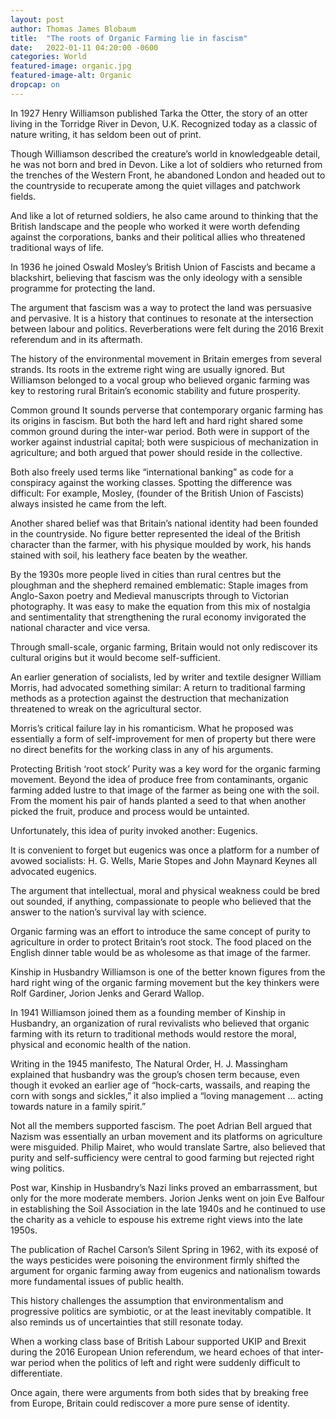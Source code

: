 ```yaml
---
layout: post
author: Thomas James Blobaum 
title:  "The roots of Organic Farming lie in fascism"
date:   2022-01-11 04:20:00 -0600
categories: World
featured-image: organic.jpg
featured-image-alt: Organic 
dropcap: on 
---
```

In 1927 Henry Williamson published Tarka the Otter, the story of an otter living in the Torridge River in Devon, U.K. Recognized today as a classic of nature writing, it has seldom been out of print. 

Though Williamson described the creature’s world in knowledgeable detail, he was not born and bred in Devon. Like a lot of soldiers who returned from the trenches of the Western Front, he abandoned London and headed out to the countryside to recuperate among the quiet villages and patchwork fields. 

And like a lot of returned soldiers, he also came around to thinking that the British landscape and the people who worked it were worth defending against the corporations, banks and their political allies who threatened traditional ways of life.

In 1936 he joined Oswald Mosley’s British Union of Fascists and became a blackshirt, believing that fascism was the only ideology with a sensible programme for protecting the land. 

The argument that fascism was a way to protect the land was persuasive and pervasive. It is a history that continues to resonate at the intersection between labour and politics. Reverberations were felt during the 2016 Brexit referendum and in its aftermath.

The history of the environmental movement in Britain emerges from several strands. Its roots in the extreme right wing are usually ignored. But Williamson belonged to a vocal group who believed organic farming was key to restoring rural Britain’s economic stability and future prosperity. 

Common ground
It sounds perverse that contemporary organic farming has its origins in fascism. But both the hard left and hard right shared some common ground during the inter-war period. Both were in support of the worker against industrial capital; both were suspicious of mechanization in agriculture; and both argued that power should reside in the collective. 

Both also freely used terms like “international banking” as code for a conspiracy against the working classes. Spotting the difference was difficult: For example, Mosley, (founder of the British Union of Fascists) always insisted he came from the left. 

Another shared belief was that Britain’s national identity had been founded in the countryside. No figure better represented the ideal of the British character than the farmer, with his physique moulded by work, his hands stained with soil, his leathery face beaten by the weather.

By the 1930s more people lived in cities than rural centres but the ploughman and the shepherd remained emblematic: Staple images from Anglo-Saxon poetry and Medieval manuscripts through to Victorian photography. It was easy to make the equation from this mix of nostalgia and sentimentality that strengthening the rural economy invigorated the national character and vice versa. 

Through small-scale, organic farming, Britain would not only rediscover its cultural origins but it would become self-sufficient.

An earlier generation of socialists, led by writer and textile designer William Morris, had advocated something similar: A return to traditional farming methods as a protection against the destruction that mechanization threatened to wreak on the agricultural sector. 

Morris’s critical failure lay in his romanticism. What he proposed was essentially a form of self-improvement for men of property but there were no direct benefits for the working class in any of his arguments.

Protecting British ‘root stock’
Purity was a key word for the organic farming movement. Beyond the idea of produce free from contaminants, organic farming added lustre to that image of the farmer as being one with the soil. From the moment his pair of hands planted a seed to that when another picked the fruit, produce and process would be untainted. 

Unfortunately, this idea of purity invoked another: Eugenics.

It is convenient to forget but eugenics was once a platform for a number of avowed socialists: H. G. Wells, Marie Stopes and John Maynard Keynes all advocated eugenics. 

The argument that intellectual, moral and physical weakness could be bred out sounded, if anything, compassionate to people who believed that the answer to the nation’s survival lay with science. 

Organic farming was an effort to introduce the same concept of purity to agriculture in order to protect Britain’s root stock. The food placed on the English dinner table would be as wholesome as that image of the farmer.

Kinship in Husbandry
Williamson is one of the better known figures from the hard right wing of the organic farming movement but the key thinkers were Rolf Gardiner, Jorion Jenks and Gerard Wallop. 

In 1941 Williamson joined them as a founding member of Kinship in Husbandry, an organization of rural revivalists who believed that organic farming with its return to traditional methods would restore the moral, physical and economic health of the nation.

Writing in the 1945 manifesto, The Natural Order, H. J. Massingham explained that husbandry was the group’s chosen term because, even though it evoked an earlier age of “hock-carts, wassails, and reaping the corn with songs and sickles,” it also implied a “loving management … acting towards nature in a family spirit.” 

Not all the members supported fascism. The poet Adrian Bell argued that Nazism was essentially an urban movement and its platforms on agriculture were misguided. Philip Mairet, who would translate Sartre, also believed that purity and self-sufficiency were central to good farming but rejected right wing politics.

Post war, Kinship in Husbandry’s Nazi links proved an embarrassment, but only for the more moderate members. Jorion Jenks went on join Eve Balfour in establishing the Soil Association in the late 1940s and he continued to use the charity as a vehicle to espouse his extreme right views into the late 1950s. 

The publication of Rachel Carson’s Silent Spring in 1962, with its exposé of the ways pesticides were poisoning the environment firmly shifted the argument for organic farming away from eugenics and nationalism towards more fundamental issues of public health.

This history challenges the assumption that environmentalism and progressive politics are symbiotic, or at the least inevitably compatible. It also reminds us of uncertainties that still resonate today. 

When a working class base of British Labour supported UKIP and Brexit during the 2016 European Union referendum, we heard echoes of that inter-war period when the politics of left and right were suddenly difficult to differentiate. 

Once again, there were arguments from both sides that by breaking free from Europe, Britain could rediscover a more pure sense of identity.


